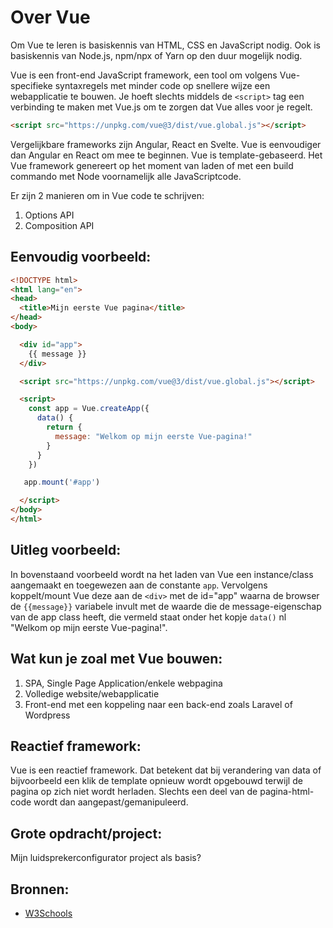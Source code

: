# Over Vue

Om Vue te leren is basiskennis van HTML, CSS en JavaScript nodig. Ook is basiskennis van Node.js, npm/npx of Yarn op den duur mogelijk nodig.

Vue is een front-end JavaScript framework, een tool om volgens Vue-specifieke syntaxregels met minder code op snellere wijze een webapplicatie te bouwen. Je hoeft slechts middels de `<script>` tag een verbinding te maken met Vue.js om te zorgen dat Vue alles voor je regelt.

```html
<script src="https://unpkg.com/vue@3/dist/vue.global.js"></script>
```

Vergelijkbare frameworks zijn Angular, React en Svelte. Vue is eenvoudiger dan Angular en React om mee te beginnen. Vue is template-gebaseerd. Het Vue framework genereert op het moment van laden of met een build commando met Node voornamelijk alle JavaScriptcode.

Er zijn 2 manieren om in Vue code te schrijven:
1. Options API
2. Composition API

## Eenvoudig voorbeeld:

```html
<!DOCTYPE html>
<html lang="en">
<head>
  <title>Mijn eerste Vue pagina</title>
</head>
<body>

  <div id="app">
    {{ message }}
  </div>

  <script src="https://unpkg.com/vue@3/dist/vue.global.js"></script>

  <script>
    const app = Vue.createApp({
      data() {
        return {
          message: "Welkom op mijn eerste Vue-pagina!"
        }
      }
    })

   app.mount('#app')

  </script>
</body>
</html>
```

## Uitleg voorbeeld:

In bovenstaand voorbeeld wordt na het laden van Vue een instance/class aangemaakt en toegewezen aan de constante `app`. Vervolgens koppelt/mount Vue deze aan de `<div>` met de id="app" waarna de browser de `{{message}}` variabele invult met de waarde die de message-eigenschap van de app class heeft, die vermeld staat onder het kopje `data()` nl "Welkom op mijn eerste Vue-pagina!".

## Wat kun je zoal met Vue bouwen:

1. SPA, Single Page Application/enkele webpagina
2. Volledige website/webapplicatie
3. Front-end met een koppeling naar een back-end zoals Laravel of Wordpress

## Reactief framework:

Vue is een reactief framework. Dat betekent dat bij verandering van data of bijvoorbeeld een klik de template opnieuw wordt opgebouwd terwijl de pagina op zich niet wordt herladen. Slechts een deel van de pagina-html-code wordt dan aangepast/gemanipuleerd.

## Grote opdracht/project:

Mijn luidsprekerconfigurator project als basis?

## Bronnen:

- [W3Schools](https://www.w3schools.com)
